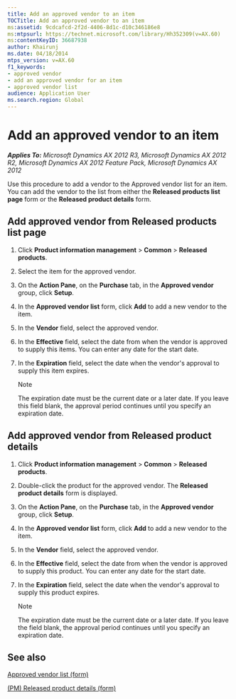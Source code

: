 ```yaml
---
title: Add an approved vendor to an item
TOCTitle: Add an approved vendor to an item
ms:assetid: 9cdcafcd-2f2d-4406-8d1c-d10c346186e8
ms:mtpsurl: https://technet.microsoft.com/library/Hh352309(v=AX.60)
ms:contentKeyID: 36687938
author: Khairunj
ms.date: 04/18/2014
mtps_version: v=AX.60
f1_keywords:
- approved vendor
- add an approved vendor for an item
- approved vendor list
audience: Application User
ms.search.region: Global
---
```


# Add an approved vendor to an item 


_**Applies To:** Microsoft Dynamics AX 2012 R3, Microsoft Dynamics AX 2012 R2, Microsoft Dynamics AX 2012 Feature Pack, Microsoft Dynamics AX 2012_

Use this procedure to add a vendor to the Approved vendor list for an item. You can add the vendor to the list from either the **Released products list page** form or the **Released product details** form.

## Add approved vendor from Released products list page

1.  Click **Product information management** \> **Common** \> **Released products**.

2.  Select the item for the approved vendor.

3.  On the **Action Pane**, on the **Purchase** tab, in the **Approved vendor** group, click **Setup**.

4.  In the **Approved vendor list** form, click **Add** to add a new vendor to the item.

5.  In the **Vendor** field, select the approved vendor.

6.  In the **Effective** field, select the date from when the vendor is approved to supply this items. You can enter any date for the start date.

7.  In the **Expiration** field, select the date when the vendor's approval to supply this item expires.
    

    > [!NOTE]
    > <P>The expiration date must be the current date or a later date. If you leave this field blank, the approval period continues until you specify an expiration date.</P>



## Add approved vendor from Released product details

1.  Click **Product information management** \> **Common** \> **Released products**.

2.  Double-click the product for the approved vendor. The **Released product details** form is displayed.

3.  On the **Action Pane**, on the **Purchase** tab, in the **Approved vendor** group, click **Setup**.

4.  In the **Approved vendor list** form, click **Add** to add a new vendor to the item.

5.  In the **Vendor** field, select the approved vendor.

6.  In the **Effective** field, select the date from when the vendor is approved to supply this product. You can enter any date for the start date.

7.  In the **Expiration** field, select the date when the vendor's approval to supply this product expires.
    

    > [!NOTE]
    > <P>The expiration date must be the current date or a later date. If you leave the field blank, the approval period continues until you specify an expiration date.</P>



## See also

[Approved vendor list (form)](https://technet.microsoft.com/library/hh328745\(v=ax.60\))

[(PM) Released product details (form)](https://technet.microsoft.com/library/hh352306\(v=ax.60\))

  


